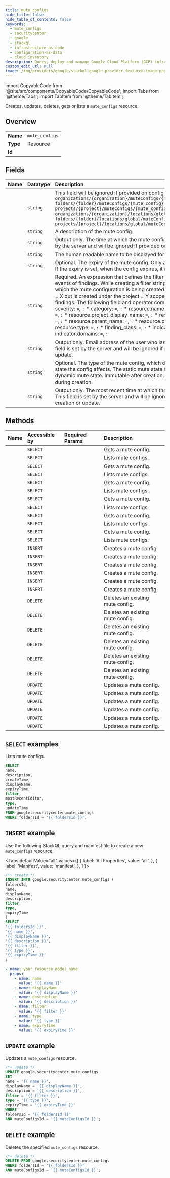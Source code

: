 ```yaml
---
title: mute_configs
hide_title: false
hide_table_of_contents: false
keywords:
  - mute_configs
  - securitycenter
  - google
  - stackql
  - infrastructure-as-code
  - configuration-as-data
  - cloud inventory
description: Query, deploy and manage Google Cloud Platform (GCP) infrastructure and resources using SQL
custom_edit_url: null
image: /img/providers/google/stackql-google-provider-featured-image.png
---
```


import CopyableCode from '@site/src/components/CopyableCode/CopyableCode';
import Tabs from '@theme/Tabs';
import TabItem from '@theme/TabItem';

Creates, updates, deletes, gets or lists a <code>mute_configs</code> resource.

## Overview
<table><tbody>
<tr><td><b>Name</b></td><td><code>mute_configs</code></td></tr>
<tr><td><b>Type</b></td><td>Resource</td></tr>
<tr><td><b>Id</b></td><td><CopyableCode code="google.securitycenter.mute_configs" /></td></tr>
</tbody></table>

## Fields
| Name | Datatype | Description |
|:-----|:---------|:------------|
| <CopyableCode code="name" /> | `string` | This field will be ignored if provided on config creation. Format `organizations/{organization}/muteConfigs/{mute_config}` `folders/{folder}/muteConfigs/{mute_config}` `projects/{project}/muteConfigs/{mute_config}` `organizations/{organization}/locations/global/muteConfigs/{mute_config}` `folders/{folder}/locations/global/muteConfigs/{mute_config}` `projects/{project}/locations/global/muteConfigs/{mute_config}` |
| <CopyableCode code="description" /> | `string` | A description of the mute config. |
| <CopyableCode code="createTime" /> | `string` | Output only. The time at which the mute config was created. This field is set by the server and will be ignored if provided on config creation. |
| <CopyableCode code="displayName" /> | `string` | The human readable name to be displayed for the mute config. |
| <CopyableCode code="expiryTime" /> | `string` | Optional. The expiry of the mute config. Only applicable for dynamic configs. If the expiry is set, when the config expires, it is removed from all findings. |
| <CopyableCode code="filter" /> | `string` | Required. An expression that defines the filter to apply across create/update events of findings. While creating a filter string, be mindful of the scope in which the mute configuration is being created. E.g., If a filter contains project = X but is created under the project = Y scope, it might not match any findings. The following field and operator combinations are supported: * severity: `=`, `:` * category: `=`, `:` * resource.name: `=`, `:` * resource.project_name: `=`, `:` * resource.project_display_name: `=`, `:` * resource.folders.resource_folder: `=`, `:` * resource.parent_name: `=`, `:` * resource.parent_display_name: `=`, `:` * resource.type: `=`, `:` * finding_class: `=`, `:` * indicator.ip_addresses: `=`, `:` * indicator.domains: `=`, `:` |
| <CopyableCode code="mostRecentEditor" /> | `string` | Output only. Email address of the user who last edited the mute config. This field is set by the server and will be ignored if provided on config creation or update. |
| <CopyableCode code="type" /> | `string` | Optional. The type of the mute config, which determines what type of mute state the config affects. The static mute state takes precedence over the dynamic mute state. Immutable after creation. STATIC by default if not set during creation. |
| <CopyableCode code="updateTime" /> | `string` | Output only. The most recent time at which the mute config was updated. This field is set by the server and will be ignored if provided on config creation or update. |

## Methods
| Name | Accessible by | Required Params | Description |
|:-----|:--------------|:----------------|:------------|
| <CopyableCode code="folders_locations_mute_configs_get" /> | `SELECT` | <CopyableCode code="foldersId, locationsId, muteConfigsId" /> | Gets a mute config. |
| <CopyableCode code="folders_locations_mute_configs_list" /> | `SELECT` | <CopyableCode code="foldersId, locationsId" /> | Lists mute configs. |
| <CopyableCode code="folders_mute_configs_get" /> | `SELECT` | <CopyableCode code="foldersId, muteConfigsId" /> | Gets a mute config. |
| <CopyableCode code="folders_mute_configs_list" /> | `SELECT` | <CopyableCode code="foldersId" /> | Lists mute configs. |
| <CopyableCode code="organizations_locations_mute_configs_get" /> | `SELECT` | <CopyableCode code="locationsId, muteConfigsId, organizationsId" /> | Gets a mute config. |
| <CopyableCode code="organizations_locations_mute_configs_list" /> | `SELECT` | <CopyableCode code="locationsId, organizationsId" /> | Lists mute configs. |
| <CopyableCode code="organizations_mute_configs_get" /> | `SELECT` | <CopyableCode code="muteConfigsId, organizationsId" /> | Gets a mute config. |
| <CopyableCode code="organizations_mute_configs_list" /> | `SELECT` | <CopyableCode code="organizationsId" /> | Lists mute configs. |
| <CopyableCode code="projects_locations_mute_configs_get" /> | `SELECT` | <CopyableCode code="locationsId, muteConfigsId, projectsId" /> | Gets a mute config. |
| <CopyableCode code="projects_locations_mute_configs_list" /> | `SELECT` | <CopyableCode code="locationsId, projectsId" /> | Lists mute configs. |
| <CopyableCode code="projects_mute_configs_get" /> | `SELECT` | <CopyableCode code="muteConfigsId, projectsId" /> | Gets a mute config. |
| <CopyableCode code="projects_mute_configs_list" /> | `SELECT` | <CopyableCode code="projectsId" /> | Lists mute configs. |
| <CopyableCode code="folders_locations_mute_configs_create" /> | `INSERT` | <CopyableCode code="foldersId, locationsId" /> | Creates a mute config. |
| <CopyableCode code="folders_mute_configs_create" /> | `INSERT` | <CopyableCode code="foldersId" /> | Creates a mute config. |
| <CopyableCode code="organizations_locations_mute_configs_create" /> | `INSERT` | <CopyableCode code="locationsId, organizationsId" /> | Creates a mute config. |
| <CopyableCode code="organizations_mute_configs_create" /> | `INSERT` | <CopyableCode code="organizationsId" /> | Creates a mute config. |
| <CopyableCode code="projects_locations_mute_configs_create" /> | `INSERT` | <CopyableCode code="locationsId, projectsId" /> | Creates a mute config. |
| <CopyableCode code="projects_mute_configs_create" /> | `INSERT` | <CopyableCode code="projectsId" /> | Creates a mute config. |
| <CopyableCode code="folders_locations_mute_configs_delete" /> | `DELETE` | <CopyableCode code="foldersId, locationsId, muteConfigsId" /> | Deletes an existing mute config. |
| <CopyableCode code="folders_mute_configs_delete" /> | `DELETE` | <CopyableCode code="foldersId, muteConfigsId" /> | Deletes an existing mute config. |
| <CopyableCode code="organizations_locations_mute_configs_delete" /> | `DELETE` | <CopyableCode code="locationsId, muteConfigsId, organizationsId" /> | Deletes an existing mute config. |
| <CopyableCode code="organizations_mute_configs_delete" /> | `DELETE` | <CopyableCode code="muteConfigsId, organizationsId" /> | Deletes an existing mute config. |
| <CopyableCode code="projects_locations_mute_configs_delete" /> | `DELETE` | <CopyableCode code="locationsId, muteConfigsId, projectsId" /> | Deletes an existing mute config. |
| <CopyableCode code="projects_mute_configs_delete" /> | `DELETE` | <CopyableCode code="muteConfigsId, projectsId" /> | Deletes an existing mute config. |
| <CopyableCode code="folders_locations_mute_configs_patch" /> | `UPDATE` | <CopyableCode code="foldersId, locationsId, muteConfigsId" /> | Updates a mute config. |
| <CopyableCode code="folders_mute_configs_patch" /> | `UPDATE` | <CopyableCode code="foldersId, muteConfigsId" /> | Updates a mute config. |
| <CopyableCode code="organizations_locations_mute_configs_patch" /> | `UPDATE` | <CopyableCode code="locationsId, muteConfigsId, organizationsId" /> | Updates a mute config. |
| <CopyableCode code="organizations_mute_configs_patch" /> | `UPDATE` | <CopyableCode code="muteConfigsId, organizationsId" /> | Updates a mute config. |
| <CopyableCode code="projects_locations_mute_configs_patch" /> | `UPDATE` | <CopyableCode code="locationsId, muteConfigsId, projectsId" /> | Updates a mute config. |
| <CopyableCode code="projects_mute_configs_patch" /> | `UPDATE` | <CopyableCode code="muteConfigsId, projectsId" /> | Updates a mute config. |

## `SELECT` examples

Lists mute configs.

```sql
SELECT
name,
description,
createTime,
displayName,
expiryTime,
filter,
mostRecentEditor,
type,
updateTime
FROM google.securitycenter.mute_configs
WHERE foldersId = '{{ foldersId }}'; 
```

## `INSERT` example

Use the following StackQL query and manifest file to create a new <code>mute_configs</code> resource.

<Tabs
    defaultValue="all"
    values={[
        { label: 'All Properties', value: 'all', },
        { label: 'Manifest', value: 'manifest', },
    ]
}>
<TabItem value="all">

```sql
/*+ create */
INSERT INTO google.securitycenter.mute_configs (
foldersId,
name,
displayName,
description,
filter,
type,
expiryTime
)
SELECT 
'{{ foldersId }}',
'{{ name }}',
'{{ displayName }}',
'{{ description }}',
'{{ filter }}',
'{{ type }}',
'{{ expiryTime }}'
;
```
</TabItem>
<TabItem value="manifest">

```yaml
- name: your_resource_model_name
  props:
    - name: name
      value: '{{ name }}'
    - name: displayName
      value: '{{ displayName }}'
    - name: description
      value: '{{ description }}'
    - name: filter
      value: '{{ filter }}'
    - name: type
      value: '{{ type }}'
    - name: expiryTime
      value: '{{ expiryTime }}'

```
</TabItem>
</Tabs>

## `UPDATE` example

Updates a <code>mute_configs</code> resource.

```sql
/*+ update */
UPDATE google.securitycenter.mute_configs
SET 
name = '{{ name }}',
displayName = '{{ displayName }}',
description = '{{ description }}',
filter = '{{ filter }}',
type = '{{ type }}',
expiryTime = '{{ expiryTime }}'
WHERE 
foldersId = '{{ foldersId }}'
AND muteConfigsId = '{{ muteConfigsId }}';
```

## `DELETE` example

Deletes the specified <code>mute_configs</code> resource.

```sql
/*+ delete */
DELETE FROM google.securitycenter.mute_configs
WHERE foldersId = '{{ foldersId }}'
AND muteConfigsId = '{{ muteConfigsId }}';
```
